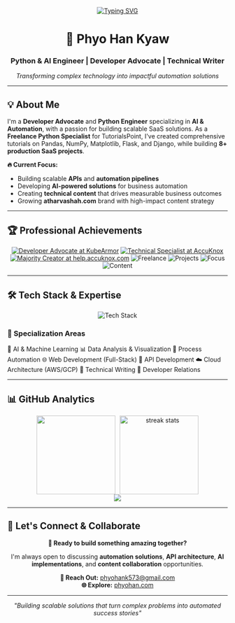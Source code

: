 <div align="center">
  
[![Typing SVG](https://readme-typing-svg.demolab.com/?lines=Developer+Advocate+%26+Python+Engineer;AI+%26+Automation+Specialist;Building+SaaS+%26+AI+Solutions;Welcome+to+my+GitHub+Profile!&font=Fira%20Code&center=true&width=800&height=100&color=f75c7e&vCenter=true&pause=1000&size=22)](https://git.io/typing-svg)

# **🚀 Phyo Han Kyaw**
### **Python & AI Engineer | Developer Advocate | Technical Writer**
*Transforming complex technology into impactful automation solutions*

<!-- [![Website](https://img.shields.io/badge/Website-000000?style=for-the-badge&logo=About.me&logoColor=white)](https://atharvashah.com)
[![LinkedIn](https://img.shields.io/badge/LinkedIn-0077B5?style=for-the-badge&logo=linkedin&logoColor=white)](https://www.linkedin.com/in/atharva-shah-tech/)
[![Twitter](https://img.shields.io/badge/Twitter-1DA1F2?style=for-the-badge&logo=twitter&logoColor=white)](https://x.com/cultist_dev)
[![Blog](https://img.shields.io/badge/Substack-FF6719?style=for-the-badge&logo=substack&logoColor=white)](https://blog.atharvashah.com)
[![Store](https://img.shields.io/badge/Gumroad-36C5F0?style=for-the-badge&logo=gumroad&logoColor=white)](https://store.atharvashah.com)

![Profile Views](https://komarev.com/ghpvc/?username=HighnessAtharva&color=blueviolet&style=for-the-badge) -->

</div>

---

## **💡 About Me**

I'm a **Developer Advocate** and **Python Engineer** specializing in **AI & Automation**, with a passion for building scalable SaaS solutions. As a **Freelance Python Specialist** for TutorialsPoint, I've created comprehensive tutorials on Pandas, NumPy, Matplotlib, Flask, and Django, while building **8+ production SaaS projects**.

**🔥 Current Focus:**
- Building scalable **APIs** and **automation pipelines**
- Developing **AI-powered solutions** for business automation  
- Creating **technical content** that drives measurable business outcomes
- Growing **atharvashah.com** brand with high-impact content strategy

---

## **🏆 Professional Achievements**

<div align="center">

[![Developer Advocate at KubeArmor](https://img.shields.io/badge/Developer%20Advocate-KubeArmor-blueviolet?style=for-the-badge&logo=github&logoColor=white)](https://kubearmor.io)
[![Technical Specialist at AccuKnox](https://img.shields.io/badge/Technical%20Specialist-AccuKnox-009688?style=for-the-badge&logo=cloudflare&logoColor=white)](https://accuknox.com)
[![Majority Creator at help.accuknox.com](https://img.shields.io/badge/Majority%20Creator-help.accuknox.com-orange?style=for-the-badge&logo=bookstack&logoColor=white)](https://help.accuknox.com)
![Freelance](https://img.shields.io/badge/TutorialsPoint-Python%20Specialist-success?style=for-the-badge&logo=python&logoColor=white)
![Projects](https://img.shields.io/badge/SaaS%20Projects-8%2B%20Built-blue?style=for-the-badge&logo=rocket&logoColor=white)
![Focus](https://img.shields.io/badge/Specialization-AI%20%26%20Automation-purple?style=for-the-badge&logo=brain&logoColor=white)
![Content](https://img.shields.io/badge/Technical-Content%20Creator-orange?style=for-the-badge&logo=hashnode&logoColor=white)

</div>

---

## **🛠️ Tech Stack & Expertise**

<div align="center">
  <img src="https://skillicons.dev/icons?i=python,javascript,react,nodejs,flask,django,fastapi,aws,docker,mongodb,postgres,redis&perline=6" alt="Tech Stack" />
</div>

### **🎯 Specialization Areas**
🤖 AI & Machine Learning 📊 Data Analysis & Visualization
🔧 Process Automation 🌐 Web Development (Full-Stack)
🚀 API Development ☁️ Cloud Architecture (AWS/GCP)
📝 Technical Writing 🎯 Developer Relations

---

## **📊 GitHub Analytics**


<div align="center" style="display: flex; justify-content: center; flex-wrap: wrap; gap: 10px;">
  <img height="180em" src="https://github-readme-stats.vercel.app/api/top-langs/?username=HighnessAtharva&layout=compact&langs_count=8&theme=tokyonight&hide_border=true&bg_color=0D1117"/>
  <img height="180em" src="https://streak-stats.demolab.com/?user=HighnessAtharva&theme=tokyonight&hide_border=true&background=0D1117" alt="streak stats"/>
</div>

<div align="center">
  <img src="https://github-profile-trophy.vercel.app/?username=HighnessAtharva&theme=tokyonight&no-frame=true&no-bg=true&margin-w=4" />
</div>

---

## **💼 Let's Connect & Collaborate**

<div align="center">
  
**🚀 Ready to build something amazing together?**

I'm always open to discussing **automation solutions**, **API architecture**, **AI implementations**, and **content collaboration** opportunities.

**📧 Reach Out:** [phyohank573@gmail.com](mailto:phyohank573@gmail.com)  
**🌐 Explore:** [phyohan.com](https://phyohan.netlify.app/) 

---

*"Building scalable solutions that turn complex problems into automated success stories"*

</div>
